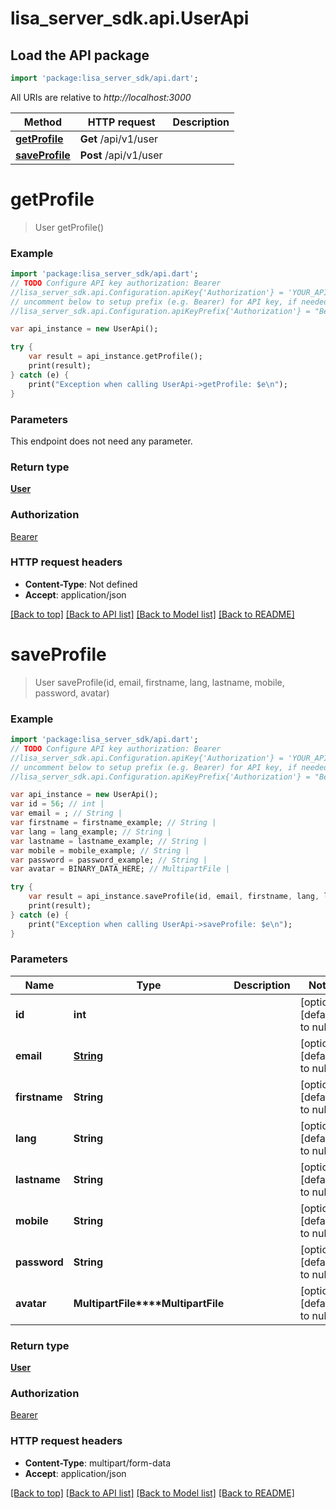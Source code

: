 # lisa_server_sdk.api.UserApi

## Load the API package
```dart
import 'package:lisa_server_sdk/api.dart';
```

All URIs are relative to *http://localhost:3000*

Method | HTTP request | Description
------------- | ------------- | -------------
[**getProfile**](UserApi.md#getProfile) | **Get** /api/v1/user | 
[**saveProfile**](UserApi.md#saveProfile) | **Post** /api/v1/user | 


# **getProfile**
> User getProfile()



### Example 
```dart
import 'package:lisa_server_sdk/api.dart';
// TODO Configure API key authorization: Bearer
//lisa_server_sdk.api.Configuration.apiKey{'Authorization'} = 'YOUR_API_KEY';
// uncomment below to setup prefix (e.g. Bearer) for API key, if needed
//lisa_server_sdk.api.Configuration.apiKeyPrefix{'Authorization'} = "Bearer";

var api_instance = new UserApi();

try { 
    var result = api_instance.getProfile();
    print(result);
} catch (e) {
    print("Exception when calling UserApi->getProfile: $e\n");
}
```

### Parameters
This endpoint does not need any parameter.

### Return type

[**User**](User.md)

### Authorization

[Bearer](../README.md#Bearer)

### HTTP request headers

 - **Content-Type**: Not defined
 - **Accept**: application/json

[[Back to top]](#) [[Back to API list]](../README.md#documentation-for-api-endpoints) [[Back to Model list]](../README.md#documentation-for-models) [[Back to README]](../README.md)

# **saveProfile**
> User saveProfile(id, email, firstname, lang, lastname, mobile, password, avatar)



### Example 
```dart
import 'package:lisa_server_sdk/api.dart';
// TODO Configure API key authorization: Bearer
//lisa_server_sdk.api.Configuration.apiKey{'Authorization'} = 'YOUR_API_KEY';
// uncomment below to setup prefix (e.g. Bearer) for API key, if needed
//lisa_server_sdk.api.Configuration.apiKeyPrefix{'Authorization'} = "Bearer";

var api_instance = new UserApi();
var id = 56; // int | 
var email = ; // String | 
var firstname = firstname_example; // String | 
var lang = lang_example; // String | 
var lastname = lastname_example; // String | 
var mobile = mobile_example; // String | 
var password = password_example; // String | 
var avatar = BINARY_DATA_HERE; // MultipartFile | 

try { 
    var result = api_instance.saveProfile(id, email, firstname, lang, lastname, mobile, password, avatar);
    print(result);
} catch (e) {
    print("Exception when calling UserApi->saveProfile: $e\n");
}
```

### Parameters

Name | Type | Description  | Notes
------------- | ------------- | ------------- | -------------
 **id** | **int**|  | [optional] [default to null]
 **email** | [**String**](String.md)|  | [optional] [default to null]
 **firstname** | **String**|  | [optional] [default to null]
 **lang** | **String**|  | [optional] [default to null]
 **lastname** | **String**|  | [optional] [default to null]
 **mobile** | **String**|  | [optional] [default to null]
 **password** | **String**|  | [optional] [default to null]
 **avatar** | **MultipartFile****MultipartFile**|  | [optional] [default to null]

### Return type

[**User**](User.md)

### Authorization

[Bearer](../README.md#Bearer)

### HTTP request headers

 - **Content-Type**: multipart/form-data
 - **Accept**: application/json

[[Back to top]](#) [[Back to API list]](../README.md#documentation-for-api-endpoints) [[Back to Model list]](../README.md#documentation-for-models) [[Back to README]](../README.md)

